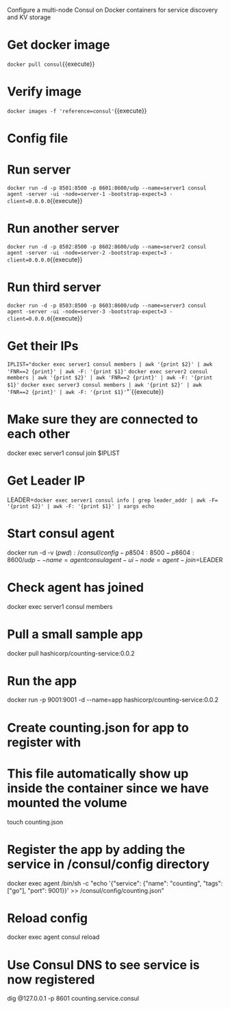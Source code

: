 Configure a multi-node Consul on Docker containers for service discovery and KV storage

# Get docker image
`docker pull consul`{{execute}}

# Verify image
`docker images -f 'reference=consul'`{{execute}}


# Config file

# Run server
`docker run -d -p 8501:8500 -p 8601:8600/udp --name=server1 consul agent -server -ui -node=server-1 -bootstrap-expect=3 -client=0.0.0.0`{{execute}}
# Run another server
`docker run -d -p 8502:8500 -p 8602:8600/udp --name=server2 consul agent -server -ui -node=server-2 -bootstrap-expect=3 -client=0.0.0.0`{{execute}}
# Run third server
`docker run -d -p 8503:8500 -p 8603:8600/udp --name=server3 consul agent -server -ui -node=server-3 -bootstrap-expect=3 -client=0.0.0.0`{{execute}}

# Get their IPs
`IPLIST="docker exec server1 consul members | awk '{print $2}' | awk 'FNR==2 {print}' | awk -F: '{print $1}'` `docker exec server2 consul members | awk '{print $2}' | awk 'FNR==2 {print}' | awk -F: '{print $1}'` `docker exec server3 consul members | awk '{print $2}' | awk 'FNR==2 {print}' | awk -F: '{print $1}'`"`{{execute}}


# Make sure they are connected to each other
docker exec server1 consul join $IPLIST

# Get Leader IP
LEADER=`docker exec server1 consul info | grep leader_addr | awk -F= '{print $2}' | awk -F: '{print $1}' | xargs echo`

# Start consul agent
docker run -d -v $(pwd):/consul/config -p 8504:8500 -p 8604:8600/udp --name=agent consul agent -ui -node=agent -join=$LEADER

# Check agent has joined
docker exec server1 consul members

# Pull a small sample app
docker pull hashicorp/counting-service:0.0.2

# Run the app
docker run -p 9001:9001 -d --name=app hashicorp/counting-service:0.0.2

# Create counting.json for app to register with
# This file automatically show up inside the container since we have mounted the volume
touch counting.json

# Register the app by adding the service in /consul/config directory
docker exec agent /bin/sh -c "echo '{\"service\": {\"name\": \"counting\", \"tags\": [\"go\"], \"port\": 9001}}' >> /consul/config/counting.json"

# Reload config
docker exec agent consul reload

# Use Consul DNS to see service is now registered
dig @127.0.0.1 -p 8601 counting.service.consul


